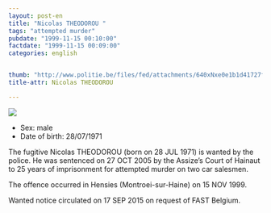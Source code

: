 ```yaml
---
layout: post-en
title: "Nicolas THEODOROU "
tags: "attempted murder"
pubdate: "1999-11-15 00:10:00"
factdate: "1999-11-15 00:09:00"
categories: english


thumb: "http://www.politie.be/files/fed/attachments/640xNxe0e1b1d41727ff27be48f4b789d79fcc_thumb.jpg.pagespeed.ic.bbBBxH2F95.jpg"
title-attr: Nicolas THEODOROU 

---
```


<div class="row">

  <div class="col-xs-12 col-md-4">
         <a class="thumbnail" href="http://www.politie.be/files/fed/attachments/640xNxe0e1b1d41727ff27be48f4b789d79fcc_thumb.jpg.pagespeed.ic.bbBBxH2F95.jpg" title="Nicolas THEODOROU ">
           <img src="http://www.politie.be/files/fed/attachments/640xNxe0e1b1d41727ff27be48f4b789d79fcc_thumb.jpg.pagespeed.ic.bbBBxH2F95.jpg" ></a>  
  </div>
  <div class="col-xs-12 col-md-8">
 
<ul>
<li>Sex: male</li>
<li>Date of birth: 28/07/1971</li>
</ul> 


<p>The fugitive Nicolas THEODOROU (born on 28 JUL 1971) is wanted by the police.
He was sentenced on 27 OCT 2005 by the Assize’s Court of Hainaut to 25 years of imprisonment for attempted murder on two car salesmen.</p>
<p>The offence occurred in Hensies (Montroei-sur-Haine) on 15 NOV 1999. </p>
<p>Wanted notice circulated on 17 SEP 2015 on request of FAST Belgium.
</p>

  
</div>




